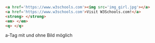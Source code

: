 ```html
<a href='https://www.w3schools.com'><img src='img_girl.jpg'></a>
<a href='https://www.w3schools.com'>Visit W3Schools.com!</a>
<strong> </strong>
<em> </em>
<q> </q>
```

a-Tag mit und ohne Bild möglich